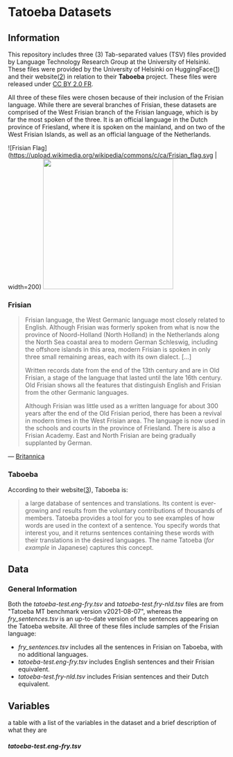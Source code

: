 # Tatoeba Datasets
## Information
This repository includes three (3) Tab-separated values (TSV) files provided by Language Technology Research Group at the University of Helsinki. These files were provided by the University of Helsinki on HuggingFace([1](https://huggingface.co/datasets/Helsinki-NLP/tatoeba_mt/tree/main/test)) and their website([2](https://tatoeba.org/en/downloads)) in relation to their **Taboeba** project. These files were released under [CC BY 2.0 FR](https://creativecommons.org/licenses/by/2.0/fr/).

All three of these files were chosen because of their inclusion of the Frisian language. While there are several branches of Frisian, these datasets are comprised of the West Frisian branch of the Frisian language, which is by far the most spoken of the three. It is an official language in the Dutch province of Friesland, where it is spoken on the mainland, and on two of the West Frisian Islands, as well as an official language of the Netherlands.

![Frisian Flag](https://upload.wikimedia.org/wikipedia/commons/c/ca/Frisian_flag.svg | width=200)
<img src="https://upload.wikimedia.org/wikipedia/commons/c/ca/Frisian_flag.svg" width="300">

### Frisian
> Frisian language, the West Germanic language most closely related to English. Although Frisian was formerly spoken from what is now the province of Noord-Holland (North Holland) in the Netherlands along the North Sea coastal area to modern German Schleswig, including the offshore islands in this area, modern Frisian is spoken in only three small remaining areas, each with its own dialect. [...]
> 
> Written records date from the end of the 13th century and are in Old Frisian, a stage of the language that lasted until the late 16th century. Old Frisian shows all the features that distinguish English and Frisian from the other Germanic languages.
> 
> Although Frisian was little used as a written language for about 300 years after the end of the Old Frisian period, there has been a revival in modern times in the West Frisian area. The language is now used in the schools and courts in the province of Friesland. There is also a Frisian Academy. East and North Frisian are being gradually supplanted by German.

— [Britannica](https://www.britannica.com/topic/Frisian-language)

### Taboeba
According to their website([3](https://tatoeba.org/en)), Taboeba is:
> a large database of sentences and translations. Its content is ever-growing and results from the voluntary contributions of thousands of members.
> Tatoeba provides a tool for you to see examples of how words are used in the context of a sentence. You specify words that interest you, and it returns sentences containing these words with their translations in the desired languages. The name Tatoeba (_for example_ in Japanese) captures this concept.

## Data
### General Information
Both the _tatoeba-test.eng-fry.tsv_ and _tatoeba-test.fry-nld.tsv_ files are from "Tatoeba MT benchmark version v2021-08-07", whereas the _fry_sentences.tsv_ is an up-to-date version of the sentences appearing on the Tatoeba website. All three of these files include samples of the Frisian language:
- _fry_sentences.tsv_ includes all the sentences in Frisian on Taboeba, with no additional languages.
- _tatoeba-test.eng-fry.tsv_ includes English sentences and their Frisian equivalent.
- _tatoeba-test.fry-nld.tsv_ includes Frisian sentences and their Dutch equivalent.

## Variables
a table with a list of the variables in the dataset and a brief description of what they are
#### _tatoeba-test.eng-fry.tsv_

